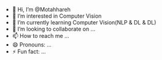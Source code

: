 - 👋 Hi, I’m @Motahhareh
- 👀 I’m interested in Computer Vision 
- 🌱 I’m currently learning Computer Vision(NLP & DL & DL)
- 💞️ I’m looking to collaborate on ...
- 📫 How to reach me ...
- 😄 Pronouns: ...
- ⚡ Fun fact: ...

<!---
Motahhareh-Jafari/Motahhareh-Jafari is a ✨ special ✨ repository because its `README.md` (this file) appears on your GitHub profile.
You can click the Preview link to take a look at your changes.
--->
